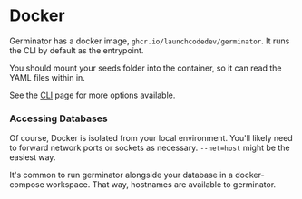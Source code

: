 # Docker

Germinator has a docker image, `ghcr.io/launchcodedev/germinator`. It runs the CLI by
default as the entrypoint.

You should mount your seeds folder into the container, so it can read the YAML
files within in.

See the [CLI](./cli.md) page for more options available.

### Accessing Databases

Of course, Docker is isolated from your local environment. You'll likely need to
forward network ports or sockets as necessary. `--net=host` might be the easiest way.

It's common to run germinator alongside your database in a docker-compose workspace.
That way, hostnames are available to germinator.
